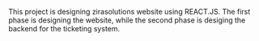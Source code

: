 This project is designing zirasolutions website using REACT.JS. The first phase is designing the website, while the second phase is desiging the backend for the ticketing system.

